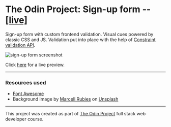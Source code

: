 # The Odin Project: Sign-up form -- [[live]](https://isimeri.github.io/odin-signup-form/)

Sign-up form with custom frontend validation. Visual cues powered by classic CSS and JS. Validation put into place with the help of [Constraint validation API](https://developer.mozilla.org/en-US/docs/Web/HTML/Constraint_validation).

![sign-up form screenshot](https://i.imgur.com/mmkMDIx.png)

 Click [here](https://isimeri.github.io/odin-signup-form/) for a live preview.

---

### Resources used

- [Font Awesome](https://fontawesome.com/)
- Background image by [Marcell Rubies](https://unsplash.com/@marcell12) on [Unsplash](https://unsplash.com)

---

This project was created as part of [The Odin Project](https://www.theodinproject.com) full stack web developer course.